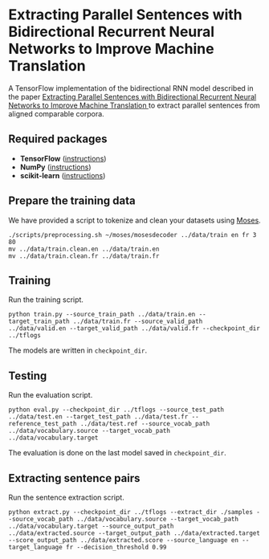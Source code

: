 # Extracting Parallel Sentences with Bidirectional Recurrent Neural Networks to Improve Machine Translation
A TensorFlow implementation of the bidirectional RNN model described in the paper [Extracting Parallel Sentences with Bidirectional Recurrent Neural Networks to Improve Machine Translation
](https://arxiv.org/abs/1806.05559) to extract parallel sentences from aligned comparable corpora.

## Required packages
* **TensorFlow** ([instructions](https://www.tensorflow.org/install/))
* **NumPy** ([instructions](https://www.scipy.org/install.html))
* **scikit-learn** ([instructions](http://scikit-learn.org/stable/install.html))

## Prepare the training data
We have provided a script to tokenize and clean your datasets using [Moses](https://github.com/moses-smt/mosesdecoder).
```
./scripts/preprocessing.sh ~/moses/mosesdecoder ../data/train en fr 3 80
mv ../data/train.clean.en ../data/train.en
mv ../data/train.clean.fr ../data/train.fr
```

## Training
Run the training script.
```
python train.py --source_train_path ../data/train.en --target_train_path ../data/train.fr --source_valid_path ../data/valid.en --target_valid_path ../data/valid.fr --checkpoint_dir ../tflogs
```
The models are written in `checkpoint_dir`.

## Testing
Run the evaluation script.
```
python eval.py --checkpoint_dir ../tflogs --source_test_path ../data/test.en --target_test_path ../data/test.fr --reference_test_path ../data/test.ref --source_vocab_path ../data/vocabulary.source --target_vocab_path ../data/vocabulary.target
```
The evaluation is done on the last model saved in `checkpoint_dir`.

## Extracting sentence pairs
Run the sentence extraction script.
```
python extract.py --checkpoint_dir ../tflogs --extract_dir ./samples --source_vocab_path ../data/vocabulary.source --target_vocab_path ../data/vocabulary.target --source_output_path ../data/extracted.source --target_output_path ../data/extracted.target --score_output_path ../data/extracted.score --source_language en --target_language fr --decision_threshold 0.99
```
